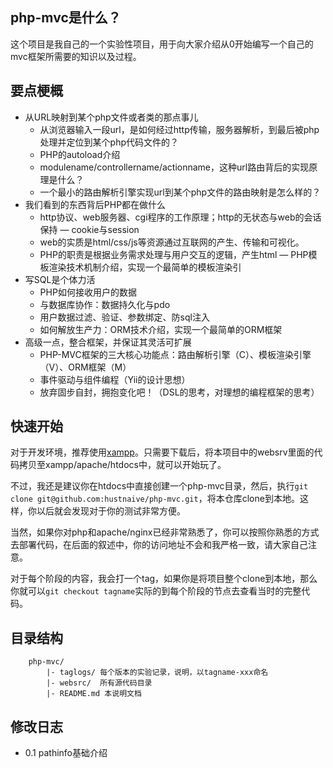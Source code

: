 php-mvc是什么？
---
这个项目是我自己的一个实验性项目，用于向大家介绍从0开始编写一个自己的mvc框架所需要的知识以及过程。

要点梗概
---
* 从URL映射到某个php文件或者类的那点事儿
	* 从浏览器输入一段url，是如何经过http传输，服务器解析，到最后被php处理并定位到某个php代码文件的？
	* PHP的autoload介绍
	* modulename/controllername/actionname，这种url路由背后的实现原理是什么？
	* 一个最小的路由解析引擎实现url到某个php文件的路由映射是怎么样的？
* 我们看到的东西背后PHP都在做什么
	* http协议、web服务器、cgi程序的工作原理；http的无状态与web的会话保持 — cookie与session
	* web的实质是html/css/js等资源通过互联网的产生、传输和可视化。
	* PHP的职责是根据业务需求处理与用户交互的逻辑，产生html — PHP模板渲染技术机制介绍，实现一个最简单的模板渲染引
* 写SQL是个体力活
	* PHP如何接收用户的数据
	* 与数据库协作：数据持久化与pdo
	* 用户数据过滤、验证、参数绑定、防sql注入
	* 如何解放生产力：ORM技术介绍，实现一个最简单的ORM框架
* 高级一点，整合框架，并保证其灵活可扩展
	* PHP-MVC框架的三大核心功能点：路由解析引擎（C）、模板渲染引擎（V）、ORM框架（M）
	* 事件驱动与组件编程（Yii的设计思想）
	* 放弃固步自封，拥抱变化吧！（DSL的思考，对理想的编程框架的思考）

快速开始
---

对于开发环境，推荐使用[xampp](http://sourceforge.net/projects/xampp/files/)。只需要下载后，将本项目中的websrv里面的代码拷贝至xampp/apache/htdocs中，就可以开始玩了。

不过，我还是建议你在htdocs中直接创建一个php-mvc目录，然后，执行`git clone git@github.com:hustnaive/php-mvc.git`，将本仓库clone到本地。这样，你以后就会发现对于你的测试非常方便。

当然，如果你对php和apache/nginx已经非常熟悉了，你可以按照你熟悉的方式去部署代码，在后面的叙述中，你的访问地址不会和我严格一致，请大家自己注意。

对于每个阶段的内容，我会打一个tag，如果你是将项目整个clone到本地，那么你就可以`git checkout tagname`实际的到每个阶段的节点去查看当时的完整代码。

目录结构
---

```
	php-mvc/
		|- taglogs/	每个版本的实验记录，说明，以tagname-xxx命名
		|- websrc/	所有源代码目录
		|- README.md 本说明文档
```

修改日志
---

* 0.1 pathinfo基础介绍



